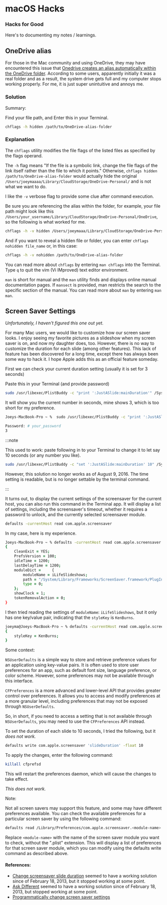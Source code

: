 # macOS Hacks

### Hacks for Good

Here's to documenting my notes / learnings.

## OneDrive alias

For those in the Mac community and using OneDrive, they may have encountered this issue that [Onedrive creates an alias automatically within the OneDrive folder][onedrive-issue]. According to some users, apparently initially it was a real folder and as a result, the system drive gets full and my computer stops working properly. For me, it is just super unintuitive and annoys me.

### Solution

Summary:

Find your file path, and Enter this in your Terminal.

```zsh
chflags -h hidden /path/to/OneDrive-alias-folder
```

### Explanation

The `chflags` utility modifies the file flags of the listed files as specified by the flags operand.

The `-h` flag means "If the file is a symbolic link, change the file flags of the link itself rather than the file to which it points." Otherwise, `chflags hidden /path/to/OneDrive-alias-folder` would actually hide the original `/Users/joeymaaaa/Library/CloudStorage/OneDrive-Personal/` and is not what we want to do.

I like the `-v` verbose flag to provide some clue after command execution. 

Be sure you are referencing the alias within the folder, for example, your file path might look like this `/Users/your_username/Library/CloudStorage/OneDrive-Personal/OneDrive`, so the following is what worked for me.

```zsh
chflags -h -v hidden /Users/joeymaaa/Library/CloudStorage/OneDrive-Personal/OneDrive
```

And if you want to reveal a hidden file or folder, you can enter `chflags nohidden file_name` or, in this case: 

```zsh
chflags -h -v nohidden /path/to/OneDrive-alias-folder
```

You can read more about `chflags` by entering `man chflags` into the Terminal. Type `q` to quit the vim (Vi IMproved) text editor environment.

`man` is short for manual and the `man` utility finds and displays online manual documentation pages. If `mansect` is provided, man restricts the search to the specific section of the manual. You can read more about `man` by entering `man man`. 

## Screen Saver Settings

_Unfortunately, I haven't figured this one out yet._

For many Mac users, we would like to customize how our screen saver looks. I enjoy seeing my favorite pictures as a slideshow when my screen saver is on, and now my daughter does, too. However, there is no way to customize the duration for each slide (among other features). This lack of feature has been discovered for a long time, except there has always been some way to hack it. I hope Apple adds this as an official feature someday.

First we can check your current duration setting (usually it is set for 3 seconds)

Paste this in your Terminal (and provide password)
```zsh
sudo /usr/libexec/PlistBuddy -c "print ':JustASlide:mainDuration'" /System/Library/PrivateFrameworks/Slideshows.framework/Versions/A/Resources/Content/EffectDescriptions.plist
```

It will show you the current number in seconds, mine shows 3, which is too short for my preference.

```zsh
Joeys-MacBook-Pro ~ %  sudo /usr/libexec/PlistBuddy -c "print ':JustASlide:mainDuration'" /System/Library/PrivateFrameworks/Slideshows.framework/Versions/A/Resources/Content/EffectDescriptions.plist

Password: # your_password
3
```

:::note

This used to work: paste following in to your Terminal to change it to let say 10 seconds (or any number you like).

```zsh
sudo /usr/libexec/PlistBuddy -c "set ':JustASlide:mainDuration' 10" /System/Library/PrivateFrameworks/Slideshows.framework/Versions/A/Resources/Content/EffectDescriptions.plist
```

However, this solution no longer works as of August 9, 2016. The time setting is readable, but is no longer settable by the terminal command.

:::

It turns out, to display the current settings of the screensaver for the current host, you can also run this command in the Terminal app. It will display a list of settings, including the screensaver's timeout, whether it requires a password to unlock, and the currently selected screensaver module.

```zsh
defaults -currentHost read com.apple.screensaver
```

In my case, here is my experience.

```zsh
Joeys-MacBook-Pro ~ % defaults -currentHost read com.apple.screensaver
{
    CleanExit = YES;
    PrefsVersion = 100;
    idleTime = 1200;
    lastDelayTime = 1200;
    moduleDict =     {
        moduleName = iLifeSlideshows;
        path = "/System/Library/Frameworks/ScreenSaver.framework/PlugIns/iLifeSlideshows.appex";
        type = 0;
    };
    showClock = 1;
    tokenRemovalAction = 0;
}
```

I then tried reading the settings of `moduleName`: `iLifeSlideshows`, but it only has one key/value pair, indicating that the `styleKey` is `KenBurns`.

```zsh
joeyma@Joeys-MacBook-Pro ~ % defaults -currentHost read com.apple.screensaver.iLifeSlideshows
{
    styleKey = KenBurns;
}
```

Some context: 

`NSUserDefaults` is a simple way to store and retrieve preference values for an application using key-value pairs. It is often used to store user preferences for an app, such as default font size, language preference, or color scheme. However, some preferences may not be available through this interface.

`CFPreferences` is a more advanced and lower-level API that provides greater control over preferences. It allows you to access and modify preferences at a more granular level, including preferences that may not be exposed through `NSUserDefaults`.

So, in short, if you need to access a setting that is not available through `NSUserDefaults`, you may need to use the `CFPreferences` API instead.

To set the duration of each slide to 10 seconds, I tried the following, but it _does not work._

```zsh
defaults write com.apple.screensaver 'slideDuration' -float 10
```

To apply the changes, enter the following command:

```zsh
killall cfprefsd
```

This will restart the preferences daemon, which will cause the changes to take effect.

_This does not work._

Note: 

Not all screen savers may support this feature, and some may have different preferences available. You can check the available preferences for a particular screen saver by using the following command:

```zsh
defaults read /Library/Preferences/com.apple.screensaver.<module-name>
```

Replace `<module-name>` with the name of the screen saver module you want to check, without the ".plist" extension. This will display a list of preferences for that screen saver module, which you can modify using the defaults write command as described above.

#### References: 
- [Change screensaver slide duration](http://hints.macworld.com/article.php?story=20130215183522445) seemed to have a working solution since of February 18, 2013, but it stopped working at some point.
- [Ask Different](https://apple.stackexchange.com/questions/135766/os-x-mavericks-screensaver-changes-pictures-too-quickly-how-do-i-slow-it-down) seemed to have a working solution since of February 18, 2013, but stopped working at some point.
- [Programmatically change screen saver settings](https://stackoverflow.com/questions/28789120/programmatically-change-screen-saver-settings)

[onedrive-issue]:https://answers.microsoft.com/en-us/msoffice/forum/all/onedrive-creates-an-alias-on-mac-by-default-under/1c88cfaf-a99a-43ae-bb5d-dbd3a9913771?page=1